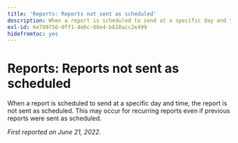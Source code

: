 ```yaml
---
title: 'Reports: Reports not sent as scheduled'
description: When a report is scheduled to send at a specific day and time, the report is not sent as scheduled. This may occur for recurring reports even if previous reports were sent as scheduled.
exl-id: 6e709756-0ff1-4e6c-88e4-b818acc2e499
hidefromtoc: yes
---
```

# Reports: Reports not sent as scheduled

When a report is scheduled to send at a specific day and time, the report is not sent as scheduled. This may occur for recurring reports even if previous reports were sent as scheduled.

_First reported on June 21, 2022._
